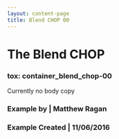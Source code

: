 ```yaml
---
layout: content-page
title: Blend CHOP 00
---
```


# The Blend CHOP
### tox: container_blend_chop-00

Currently no body copy

### Example by | Matthew Ragan
### Example Created | 11/06/2016